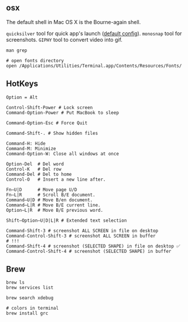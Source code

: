 osx
-

The default shell in Mac OS X is the Bourne-again shell.

`quicksilver` tool for quick app's launch ([default config](https://monosnap.com/file/UH48Ulyzm6IzKxhlWqBuozkAOgciUQ)).
`monosnap` tool for screenshots.
`GIPHY` tool to convert video into gif.

````
man grep

# open fonts directory
open /Applications/Utilities/Terminal.app/Contents/Resources/Fonts/
````

## HotKeys

````
Option = Alt

Control-Shift-Power # Lock screen
Command-Option-Power # Put MacBook to sleep

Command-Option-Esc # Force Quit

Command-Shift-. # Show hidden files
````

````
Command-H: Hide
Command-M: Minimize
Command-Option-W: Close all windows at once
````

````
Option-Del  # Del word
Control-K   # Del row
Command-Del # Del to home
Control-O   # Insert a new line after.

Fn–U|D      # Move page U/D
Fn–L|R      # Scroll B/E document.
Command–U|D # Move B/en document.
Command–L|R # Move B/E current line.
Option–L|R  # Move B/E previous word.

Shift–Option–U|D|L|R # Extended text selection

Command-Shift-3 # screenshot ALL SCREEN in file on desktop
Command-Control-Shift-3 # screenshot ALL SCREEN in buffer
# !!!
Command-Shift-4 # screenshot (SELECTED SHAPE) in file on desktop ✅
Command-Control-Shift-4 # screenshot (SELECTED SHAPE) in buffer
````

## Brew

````
brew ls
brew services list

brew search xdebug

# colors in terminal
brew install grc
````
